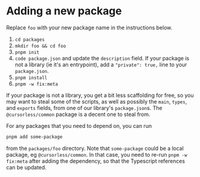 # Adding a new package

Replace `foo` with your new package name in the instructions below.

1. `cd packages`
2. `mkdir foo && cd foo`
3. `pnpm init`
4. `code package.json` and update the `description` field. If your package is
   not a library (ie it's an entrypoint), add a `"private": true,` line to your
   `package.json`.
5. `pnpm install`
6. `pnpm -w fix:meta`

If your package is not a library, you get a bit less scaffolding for free, so
you may want to steal some of the scripts, as well as possibly the `main`,
`types`, and `exports` fields, from one of our library's `package.json`s. The
`@cursorless/common` package is a decent one to steal from.

For any packages that you need to depend on, you can run

```bash
pnpm add some-package
```

from the `packages/foo` directory. Note that `some-package` could be a local package, eg `@cursorless/common`. In that case, you need to re-run `pnpm -w fix:meta` after adding the dependency, so that the Typescript references can be updated.
